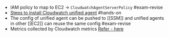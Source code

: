 - IAM policy to map to EC2 -> `CloudwatchAgentServerPolicy` #exam-revise
- [Steps to install Cloudwatch unified agent](https://aws.amazon.com/premiumsupport/knowledge-center/cloudwatch-push-metrics-unified-agent/) #hands-on
- The config of unified agent can be pushed to [[SSM]] and  unified agents in other [[EC2]] can reuse the same config #exam-revise
- Metrics collected by Cloudwatch metrics [Refer - here ](https://docs.aws.amazon.com/AmazonCloudWatch/latest/monitoring/Install-CloudWatch-Agent.html)